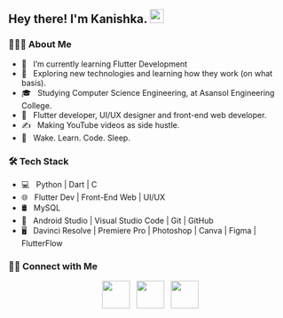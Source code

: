 <h2> Hey there! I'm Kanishka. <img src="https://github.com/souvikguria98/souvikguria98/blob/master/Hi.gif" width="25"></h2>

<h3> 👨🏻‍💻 About Me </h3>

- 🔭 &nbsp; I’m currently learning Flutter Development
- 🤔 &nbsp; Exploring new technologies and learning how they work (on what basis).
- 🎓 &nbsp; Studying Computer Science Engineering, at Asansol Engineering College.
- 💼 &nbsp; Flutter developer, UI/UX designer and front-end web developer.
- ✍️ &nbsp; Making YouTube videos as side hustle.
- 🥱 &nbsp; Wake. Learn. Code. Sleep. 

<h3>🛠 Tech Stack</h3>

- 💻 &nbsp; Python | Dart | C  
- 🌐 &nbsp; Flutter Dev | Front-End Web | UI/UX 
- 🛢 &nbsp; MySQL 
- 🔧 &nbsp; Android Studio | Visual Studio Code | Git | GitHub
- 🖥 &nbsp; Davinci Resolve | Premiere Pro | Photoshop | Canva | Figma | FlutterFlow 



<h3> 🤝🏻 Connect with Me </h3>

<p align="center">
&nbsp; <a href="https://twitter.com/kanishkaadz" target="_blank" rel="noopener noreferrer"><img src="https://img.icons8.com/plasticine/100/000000/twitter.png" width="50" /></a>  
&nbsp; <a href="https://www.instagram.com/kanishkaadz/" target="_blank" rel="noopener noreferrer"><img src="https://img.icons8.com/plasticine/100/000000/instagram-new.png" width="50" /></a>  
&nbsp; <a href="https://www.linkedin.com/in/kanishkadz/" target="_blank" rel="noopener noreferrer"><img src="https://img.icons8.com/plasticine/100/000000/linkedin.png" width="50" /></a>

